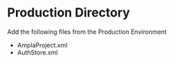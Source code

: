 Production Directory
============

Add the following files from the Production Environment

- AmplaProject.xml
- AuthStore.xml
